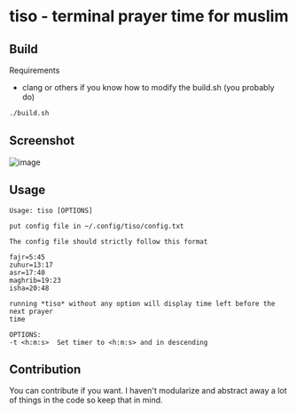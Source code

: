 # tiso - terminal prayer time for muslim

## Build

Requirements
- clang or others if you know how to modify the build.sh (you probably do)

```bash
./build.sh
```

## Screenshot

![image](https://github.com/user-attachments/assets/0b350fa4-43ff-4040-9e0e-4e2ea4e7d2ae)

## Usage

```
Usage: tiso [OPTIONS]

put config file in ~/.config/tiso/config.txt

The config file should strictly follow this format

fajr=5:45
zuhur=13:17
asr=17:40
maghrib=19:23
isha=20:48

running *tiso* without any option will display time left before the next prayer
time 

OPTIONS:
-t <h:m:s>  Set timer to <h:m:s> and in descending
```

## Contribution

You can contribute if you want. I haven't modularize and abstract away a lot of things in the code so keep that in mind.
